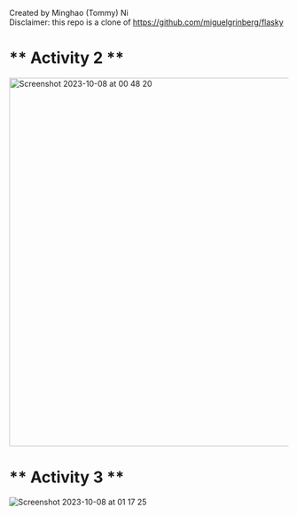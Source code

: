Created by Minghao (Tommy) Ni\
Disclaimer: this repo is a clone of https://github.com/miguelgrinberg/flasky
##
# ** Activity 2 **
<img width="665" alt="Screenshot 2023-10-08 at 00 48 20" src="https://github.com/unreliable-tn/ECE444-F2023-Lab1/assets/82098467/4f43a759-ac61-40b6-9452-ec3a1899053d">

##
# ** Activity 3 **
![Screenshot 2023-10-08 at 01 17 25](https://github.com/unreliable-tn/ECE444-F2023-Lab1/assets/82098467/92846b23-53d7-459b-a4bc-f16d636de939)
